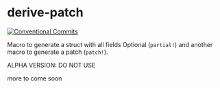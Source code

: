 # derive-patch
[![Conventional Commits](https://img.shields.io/badge/Conventional%20Commits-1.0.0-yellow.svg)](https://conventionalcommits.org)

Macro to generate a struct with all fields Optional (`partial!`) and another macro to generate a patch (`patch!`).

ALPHA VERSION: DO NOT USE

more to come soon